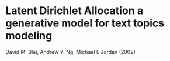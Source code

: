 # Latent Dirichlet Allocation a generative model for text topics modeling
David M. Blei, Andrew Y. Ng, Michael I. Jordan (2002)
